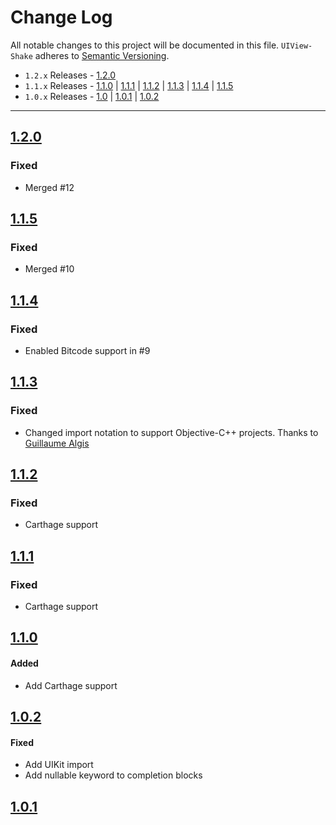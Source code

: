 # Change Log
All notable changes to this project will be documented in this file.
`UIView-Shake` adheres to [Semantic Versioning](http://semver.org/).

- `1.2.x` Releases - [1.2.0](#120)  
- `1.1.x` Releases - [1.1.0](#110) | [1.1.1](#111) | [1.1.2](#112) | [1.1.3](#113) | [1.1.4](#114) | [1.1.5](#115)  
- `1.0.x` Releases - [1.0](#10) | [1.0.1](#101) | [1.0.2](#102) 

---

## [1.2.0](https://github.com/andreamazz/UIView-Shake/releases/tag/1.2.0)

### Fixed 
- Merged #12  

## [1.1.5](https://github.com/andreamazz/UIView-Shake/releases/tag/1.1.5)

### Fixed 
- Merged #10  

## [1.1.4](https://github.com/andreamazz/UIView-Shake/releases/tag/1.1.4)

### Fixed 
- Enabled Bitcode support in #9  

## [1.1.3](https://github.com/andreamazz/UIView-Shake/releases/tag/1.1.3)

### Fixed 
- Changed import notation to support Objective-C++ projects. Thanks to [Guillaume Algis](https://github.com/guillaume-algis)  

## [1.1.2](https://github.com/andreamazz/UIView-Shake/releases/tag/1.1.2)

### Fixed 
- Carthage support

## [1.1.1](https://github.com/andreamazz/UIView-Shake/releases/tag/1.1.1)

### Fixed 
- Carthage support

## [1.1.0](https://github.com/andreamazz/UIView-Shake/releases/tag/1.1.0)

#### Added  
- Add Carthage support   

## [1.0.2](https://github.com/andreamazz/UIView-Shake/releases/tag/1.0.2)

#### Fixed  
- Add UIKit import  
- Add nullable keyword to completion blocks  

## [1.0.1](https://github.com/andreamazz/UIView-Shake/releases/tag/1.0.1)

